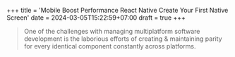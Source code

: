 +++
title = 'Mobile Boost Performance React Native Create Your First Native Screen'
date = 2024-03-05T15:22:59+07:00
draft = true
+++

> One of the challenges with managing multiplatform software development is the laborious efforts of creating & maintaining parity for every identical component constantly across platforms.
